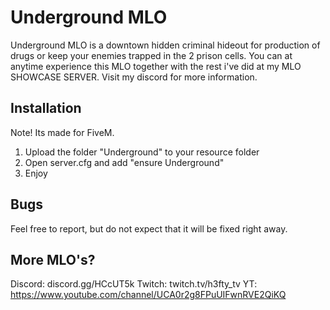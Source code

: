 # Underground MLO

Underground MLO is a downtown hidden criminal hideout for production of drugs or keep your enemies trapped in the 2 prison cells.
You can at anytime experience this MLO together with the rest i've did at my MLO SHOWCASE SERVER. Visit my discord for more information.

## Installation

Note! Its made for FiveM.

1. Upload the folder "Underground" to your resource folder
2. Open server.cfg and add "ensure Underground"
3. Enjoy

## Bugs

Feel free to report, but do not expect that it will be fixed right away.

## More MLO's?

Discord: discord.gg/HCcUT5k
Twitch: twitch.tv/h3fty_tv
YT: https://www.youtube.com/channel/UCA0r2g8FPuUIFwnRVE2QiKQ